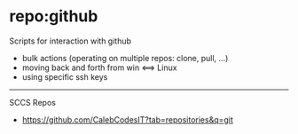 # repo:github 

Scripts for interaction with github
- bulk actions (operating on multiple repos: clone, pull, ...)
- moving back and forth from win <==> Linux
- using specific ssh keys 

---
SCCS Repos
- https://github.com/CalebCodesIT?tab=repositories&q=git